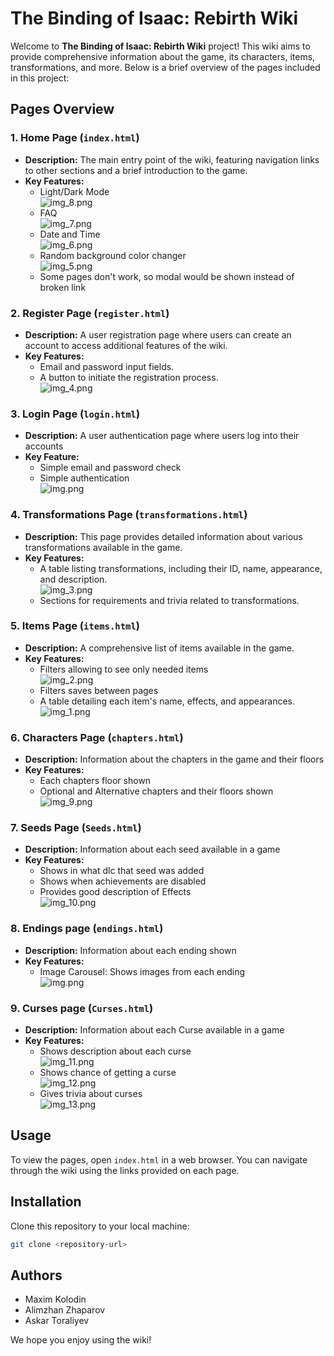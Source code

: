# The Binding of Isaac: Rebirth Wiki

Welcome to **The Binding of Isaac: Rebirth Wiki** project! This wiki aims to provide comprehensive information about the game, its characters, items, transformations, and more. Below is a brief overview of the pages included in this project:

## Pages Overview

### 1. Home Page (`index.html`)
- **Description:** The main entry point of the wiki, featuring navigation links to other sections and a brief introduction to the game.
- **Key Features:**
  - Light/Dark Mode <br> ![img_8.png](README_files/img_8.png)
  - FAQ <br> ![img_7.png](README_files/img_7.png)
  - Date and Time <br> ![img_6.png](README_files/img_6.png)
  - Random background color changer <br>![img_5.png](README_files/img_5.png)
  - Some pages don't work, so modal would be shown instead of broken link

### 2. Register Page (`register.html`)
- **Description:** A user registration page where users can create an account to access additional features of the wiki.
- **Key Features:**
  - Email and password input fields.
  - A button to initiate the registration process.
<br>![img_4.png](README_files/img_4.png)

### 3. Login Page (`login.html`)
- **Description:** A user authentication page where users log into their accounts
- **Key Feature:** 
  - Simple email and password check
  - Simple authentication
<br> ![img.png](img.png)

### 4. Transformations Page (`transformations.html`)
- **Description:** This page provides detailed information about various transformations available in the game.
- **Key Features:**
  - A table listing transformations, including their ID, name, appearance, and description. <br>![img_3.png](README_files/img_3.png)
  - Sections for requirements and trivia related to transformations.

### 5. Items Page (`items.html`)
- **Description:** A comprehensive list of items available in the game.
- **Key Features:**
  - Filters allowing to see only needed items <br> ![img_2.png](README_files/img_2.png)
  - Filters saves between pages
  - A table detailing each item's name, effects, and appearances. <br> ![img_1.png](README_files/img_1.png)

### 6. Characters Page (`chapters.html`)
- **Description:** Information about the chapters in the game and their floors
- **Key Features:**
  - Each chapters floor shown
  - Optional and Alternative chapters and their floors shown
<br> ![img_9.png](README_files/img_9.png)

### 7. Seeds Page (`Seeds.html`)
- **Description:** Information about each seed available in a game
- **Key Features:**
  - Shows in what dlc that seed was added
  - Shows when achievements are disabled
  - Provides good description of Effects
<br> ![img_10.png](README_files/img_10.png)

### 8. Endings page (`endings.html`)
- **Description:** Information about each ending shown
- **Key Features:**
  - Image Carousel: Shows images from each ending <br>![img.png](README_files/img.png)

### 9. Curses page (`Curses.html`)
- **Description:** Information about each Curse available in a game
- **Key Features:**
  - Shows description about each curse <br> ![img_11.png](README_files/img_11.png)
  - Shows chance of getting a curse <br> ![img_12.png](README_files/img_12.png)
  - Gives trivia about curses <br> ![img_13.png](README_files/img_13.png)

## Usage

To view the pages, open `index.html` in a web browser. You can navigate through the wiki using the links provided on each page.

## Installation

Clone this repository to your local machine:

```bash
git clone <repository-url>
```

## Authors

- Maxim Kolodin
- Alimzhan Zhaparov
- Askar Toraliyev

We hope you enjoy using the wiki!